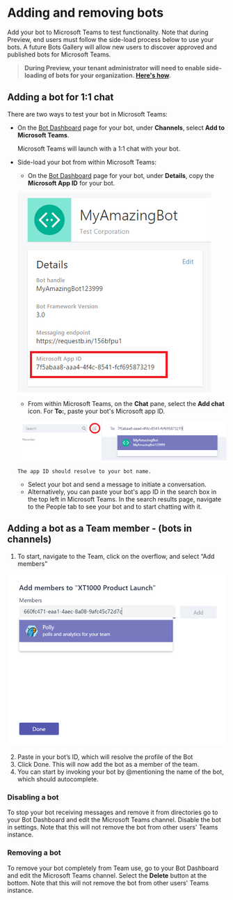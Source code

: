 ﻿# Adding and removing bots 

Add your bot to Microsoft Teams to test functionality.  Note that during Preview, end users must follow the side-load process below to use your bots.  A future Bots Gallery will allow new users to discover approved and published bots for Microsoft Teams.

> **During Preview, your tenant administrator will need to enable side-loading of bots for your organization. [Here's how](setup.md).**

## Adding a bot for 1:1 chat

There are two ways to test your bot in Microsoft Teams:

*	On the [Bot Dashboard](https://dev.botframework.com/bots) page for your bot, under **Channels**, select **Add to Microsoft Teams**.

	Microsoft Teams will launch with a 1:1 chat with your bot.

*	Side-load your bot from within Microsoft Teams:
	* On the [Bot Dashboard](https://dev.botframework.com/bots) page for your bot, under **Details**, copy the **Microsoft App ID** for your bot.
	
	!["Getting the AppID for the bot"](images/Bots_AppID_BotFramework.png)
	
	* From within Microsoft Teams, on the **Chat** pane, select the **Add chat** icon. For **To:**, paste your bot's Microsoft app ID.
	
	!["Getting the AppID for the bot"](images/Bots_Sideloading.png)
		
		The app ID should resolve to your bot name.
	* Select your bot and send a message to initiate a conversation.
	* Alternatively, you can paste your bot's app ID in the search box in the top left in Microsoft Teams. In the search results page, navigate to the People tab to see your bot and to start chatting with it. 

## Adding a bot as a Team member - (bots in channels)

1.	To start, navigate to the Team, click on the overflow, and select “Add members”

 !["Adding Bot To Team"](images/bot_add_to_team.png)

2.	Paste in your bot’s ID, which will resolve the profile of the Bot
3.	Click Done. This will now add the bot as a member of the team.
4.	You can start by invoking your bot by @mentioning the name of the bot, which should autocomplete.


### Disabling a bot

To stop your bot receiving messages and remove it from directories go to your Bot Dashboard and edit the Microsoft Teams channel. Disable the bot in settings.  Note that this will not remove the bot from other users' Teams instance.  

### Removing a bot

To remove your bot completely from Team use, go to your Bot Dashboard and edit the Microsoft Teams channel. Select the **Delete** button at the bottom.  Note that this will not remove the bot from other users' Teams instance.  



 
